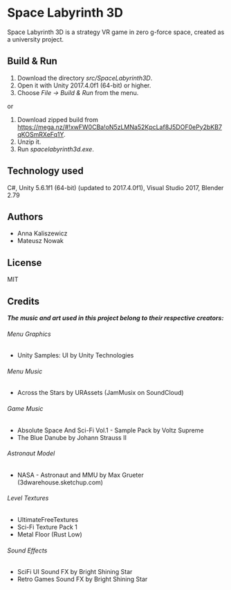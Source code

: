 # Space Labyrinth 3D

Space Labyrinth 3D is a strategy VR game in zero g-force space, created as a university project.

## Build & Run

1. Download the directory *src/SpaceLabyrinth3D*.
2. Open it with Unity 2017.4.0f1 (64-bit) or higher.
3. Choose *File -> Build & Run* from the menu.

or

1. Download zipped build from https://mega.nz/#!xwFW0CBa!oN5zLMNa52KpcLaf8J5DOF0ePy2bKB7qKOSmRXeFq1Y.
2. Unzip it.
3. Run *spacelabyrinth3d.exe*.


## Technology used

C#, Unity 5.6.1f1 (64-bit) (updated to 2017.4.0f1), Visual Studio 2017, Blender 2.79

## Authors

* Anna Kaliszewicz
* Mateusz Nowak

## License

MIT

## Credits
**_The music and art used in this project belong to their respective creators:_**

###### Menu Graphics
* Unity Samples: UI by Unity Technologies

###### Menu Music
* Across the Stars by URAssets (JamMusix on SoundCloud)

###### Game Music
* Absolute Space And Sci-Fi Vol.1 - Sample Pack by Voltz Supreme
* The Blue Danube by Johann Strauss II

###### Astronaut Model
* NASA - Astronaut and MMU by Max Grueter (3dwarehouse.sketchup.com)

###### Level Textures
* UltimateFreeTextures
* Sci-Fi Texture Pack 1
* Metal Floor (Rust Low)

###### Sound Effects
* SciFi UI Sound FX by Bright Shining Star
* Retro Games Sound FX by Bright Shining Star
